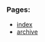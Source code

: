### Pages:
* [index](https://grzegorzpokorski.github.io/2022-kwiecien/index.html)
* [archive](https://grzegorzpokorski.github.io/2022-kwiecien/archive.html)